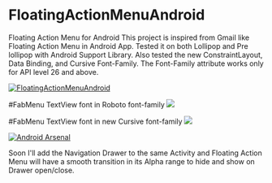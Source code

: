 # FloatingActionMenuAndroid
Floating Action Menu for Android
This project is inspired from Gmail like Floating Action Menu in Android App. Tested it on both Lollipop and Pre lollipop with Android Support Library. Also tested the new ConstraintLayout, Data Binding, and  Cursive Font-Family. The Font-Family attribute works only for API level 26 and above.

[![FloatingActionMenuAndroid](https://github.com/pmahsky/FloatingActionMenuAndroid/blob/master/Screenshot/demo_gif.gif)](#features)

#FabMenu TextView font in Roboto font-family
[![](https://github.com/pmahsky/FloatingActionMenuAndroid/blob/master/Screenshot/screenshot_roboto.png)](#features)


#FabMenu TextView font in new Cursive font-family 
[![](https://github.com/pmahsky/FloatingActionMenuAndroid/blob/master/Screenshot/screenshot_cursive.PNG)](#features)

[![Android Arsenal](https://img.shields.io/badge/Android%20Arsenal-FloatingActionMenuAndroid-green.svg?style=true)](https://android-arsenal.com/details/3/4059)

Soon I'll add the Navigation Drawer to the same Activity and Floating Action Menu will have a smooth transition in its Alpha range to hide and show on Drawer open/close.
